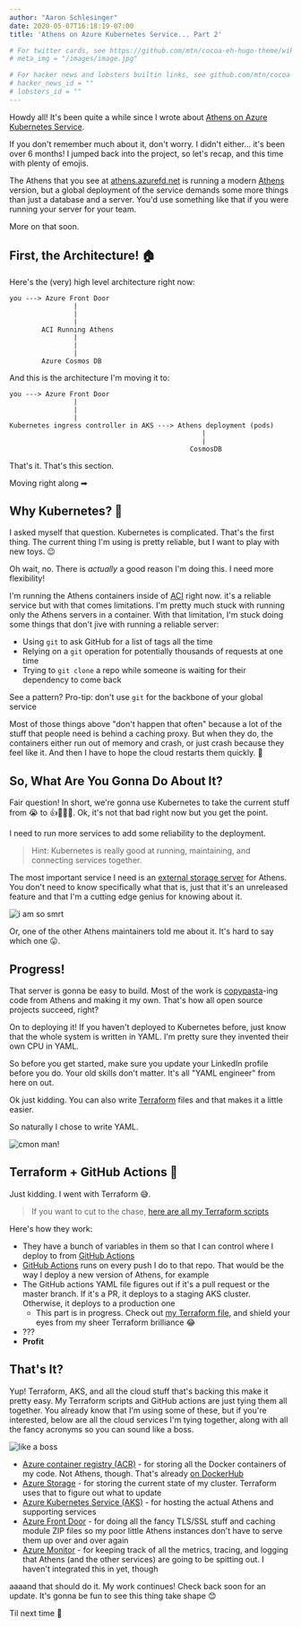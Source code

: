 ```yaml
---
author: "Aaron Schlesinger"
date: 2020-05-07T16:18:19-07:00
title: 'Athens on Azure Kubernetes Service... Part 2'

# For twitter cards, see https://github.com/mtn/cocoa-eh-hugo-theme/wiki/Twitter-cards
# meta_img = "/images/image.jpg"

# For hacker news and lobsters builtin links, see github.com/mtn/cocoa-eh-hugo-theme/wiki/Social-Links
# hacker_news_id = ""
# lobsters_id = ""
---
```


Howdy all! It's been quite a while since I wrote about [Athens on Azure Kubernetes Service](https://arschles.com/blog/athens-on-azure-kubernetes-service/).

If you don't remember much about it, don't worry. I didn't either... it's been over 6 months! I jumped back into the project, so let's recap, and this time with plenty of emojis.

The Athens that you see at [athens.azurefd.net](https://athens.azurefd.net) is running a modern [Athens](https://github.com/gomods/athens) version, but a global deployment of the service demands some more things than just a database and a server. You'd use something like that if you were running your server for your team.

More on that soon.

## First, the Architecture! 🏠

Here's the (very) high level architecture right now:

```
you ---> Azure Front Door
                |
                |
                |
        ACI Running Athens
                |
                |
                |
        Azure Cosmos DB
```

And this is the architecture I'm moving it to:

```
you ---> Azure Front Door
                |
                |
                |
Kubernetes ingress controller in AKS ---> Athens deployment (pods)
                                                |
                                                |
                                             CosmosDB
```

That's it. That's this section.

Moving right along ➡

## Why Kubernetes? 🤔

I asked myself that question. Kubernetes is complicated. That's the first thing. The current thing I'm using is pretty reliable, but I want to play with new toys. 😉

Oh wait, no. There is _actually_ a good reason I'm doing this. I need more flexibility!

I'm running the Athens containers inside of [ACI](https://azure.microsoft.com/en-us/services/container-instances/) right now. it's a reliable service but with that comes limitations. I'm pretty much stuck with running only the Athens servers in a container. With that limitation, I'm stuck doing some things that don't jive with running a reliable server:

- Using `git` to ask GitHub for a list of tags all the time
- Relying on a `git` operation for potentially thousands of requests at one time
- Trying to `git clone` a repo while someone is waiting for their dependency to come back

See a pattern? Pro-tip: don't use `git` for the backbone of your global service

Most of those things above "don't happen that often" because a lot of the stuff that people need is behind a caching proxy. But when they do, the containers either run out of memory and crash, or just crash because they feel like it. And then I have to hope the cloud restarts them quickly. 🤞

## So, What Are You Gonna Do About It?

Fair question! In short, we're gonna use Kubernetes to take the current stuff from 😭 to 👍🎂🎉🥳. Ok, it's not that bad right now but you get the point.

I need to run more services to add some reliability to the deployment.

>Hint: Kubernetes is really good at running, maintaining, and connecting services together.

The most important service I need is an [external storage server](https://github.com/gomods/athens/tree/master/pkg/storage/external) for Athens. You don't need to know specifically what that is, just that it's an unreleased feature and that I'm a cutting edge genius for knowing about it.

![i am so smrt](/images/homer-i-am-so-smrt.jpg)

Or, one of the other Athens maintainers told me about it. It's hard to say which one 😛.

## Progress!

That server is gonna be easy to build. Most of the work is [copypasta](https://en.wikipedia.org/wiki/Copypasta)-ing code from Athens and making it my own. That's how all open source projects succeed, right?

On to deploying it! If you haven't deployed to Kubernetes before, just know that the whole system is written in YAML. I'm pretty sure they invented their own CPU in YAML.

So before you get started, make sure you update your LinkedIn profile before you do. Your old skills don't matter. It's all "YAML engineer" from here on out.

Ok just kidding. You can also write [Terraform](https://www.terraform.io/) files and that makes it a little easier.

So naturally I chose to write YAML.

![cmon man!](/images/ditka-cmon-man.jpg)

## Terraform + GitHub Actions 🍤

Just kidding. I went with Terraform 😅.

>If you want to cut to the chase, [here are all my Terraform scripts](https://github.com/arschles/athens-azure/tree/tf-azure/tf)

Here's how they work:

- They have a bunch of variables in them so that I can control where I deploy to from [GitHub Actions](https://github.com/features/actions)
- [GitHub Actions](https://github.com/features/actions) runs on every push I do to that repo. That would be the way I deploy a new version of Athens, for example
- The GitHub actions YAML file figures out if it's a pull request or the master branch. If it's a PR, it deploys to a staging AKS cluster. Otherwise, it deploys to a production one
    - This part is in progress. Check out [my Terraform file](https://github.com/arschles/athens-azure/blob/tf-azure/.github/workflows/terraform-pr.yml), and shield your eyes from my sheer Terraform brilliance 😂
- ???
- **Profit**

## That's It?

Yup! Terraform, AKS, and all the cloud stuff that's backing this make it pretty easy. My Terraform scripts and GitHub actions are just tying them all together. You already know that I'm using some of these, but if you're interested, below are all the cloud services I'm tying together, along with all the fancy acronyms so you can sound like a boss.

![like a boss](/images/like-a-boss.jpg)

- [Azure container registry (ACR)](https://azure.microsoft.com/en-us/services/container-registry/) - for storing all the Docker containers of my code. Not Athens, though. That's already [on DockerHub](https://hub.docker.com/r/gomods/athens)
- [Azure Storage](https://azure.microsoft.com/en-us/services/storage/) - for storing the current state of my cluster. Terraform uses that to figure out what to update
- [Azure Kubernetes Service (AKS)](https://docs.microsoft.com/en-us/azure/aks/intro-kubernetes) - for hosting the actual Athens and supporting services
- [Azure Front Door](https://azure.microsoft.com/en-us/services/frontdoor/) - for doing all the fancy TLS/SSL stuff and caching module ZIP files so my poor little Athens instances don't have to serve them up over and over again
- [Azure Monitor](https://azure.microsoft.com/en-us/services/monitor/) - for keeping track of all the metrics, tracing, and logging that Athens (and the other services) are going to be spitting out. I haven't integrated this in yet, though

aaaand that should do it. My work continues! Check back soon for an update. It's gonna be fun to see this thing take shape 😊

Til next time 👋
